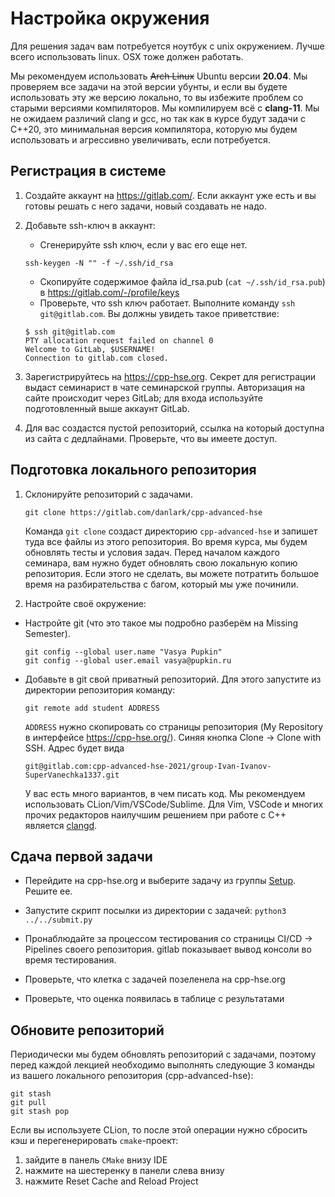 # Настройка окружения

Для решения задач вам потребуется ноутбук с unix окружением. Лучше всего использовать linux.
OSX тоже должен работать.

Мы рекомендуем использовать ~~Arch Linux~~ Ubuntu версии **20.04**. Мы проверяем
все задачи на этой версии убунты, и если вы будете использовать эту же версию
локально, то вы избежите проблем со старыми версиями компиляторов. Мы компилируем
всё с **clang-11**. Мы не ожидаем различий clang и gcc, но так как в курсе
будут задачи с С++20, это минимальная версия компилятора, которую мы будем
использовать и агрессивно увеличивать, если потребуется.

## Регистрация в системе

1. Создайте аккаунт на https://gitlab.com/. Если аккаунт уже есть и вы готовы решать с него задачи, новый создавать не надо.
1. Добавьте ssh-ключ в аккаунт:
    * Сгенерируйте ssh ключ, если у вас его еще нет.
     ```
     ssh-keygen -N "" -f ~/.ssh/id_rsa
     ```
    * Скопируйте содержимое файла id_rsa.pub (`cat ~/.ssh/id_rsa.pub`) в https://gitlab.com/-/profile/keys
    * Проверьте, что ssh ключ работает. Выполните команду `ssh git@gitlab.com`. Вы должны увидеть такое приветствие:
     ```
     $ ssh git@gitlab.com
     PTY allocation request failed on channel 0
     Welcome to GitLab, $USERNAME!
     Connection to gitlab.com closed.
     ```

1. Зарегистрируйтесь на https://cpp-hse.org. Секрет для регистрации выдаст семинарист в чате семинарской группы. Авторизация на сайте происходит через GitLab; для входа используйте подготовленный выше аккаунт GitLab.

1. Для вас создастся пустой репозиторий, ссылка на который доступна из сайта с дедлайнами. Проверьте, что вы имеете доступ.

## Подготовка локального репозитория

1. Склонируйте репозиторий с задачами.
   ```
   git clone https://gitlab.com/danlark/cpp-advanced-hse
   ```

   Команда `git clone` создаст директорию `cpp-advanced-hse` и запишет туда все файлы из этого репозитория.
   Во время курса, мы будем обновлять тесты и условия задач. Перед началом каждого семинара, вам нужно
   будет обновлять свою локальную копию репозитория. Если этого не сделать, вы можете потратить
   большое время на разбирательства с багом, который мы уже починили.

2. Настройте своё окружение:

 - Настройте git (что это такое мы подробно разберём на Missing Semester).
   ```
   git config --global user.name "Vasya Pupkin"
   git config --global user.email vasya@pupkin.ru
   ```

 - Добавьте в git свой приватный репозиторий. Для этого запустите из директории репозитория команду:

   ```
   git remote add student ADDRESS
   ```

   `ADDRESS` нужно скопировать со страницы репозитория (My Repository в интерфейсе https://cpp-hse.org/). Синяя кнопка Clone -> Clone with SSH.
   Адрес будет вида
   ```
   git@gitlab.com:cpp-advanced-hse-2021/group-Ivan-Ivanov-SuperVanechka1337.git
   ```
   У вас есть много вариантов, в чем писать код. Мы рекомендуем использовать CLion/Vim/VSCode/Sublime.
   Для Vim, VSCode и многих прочих редакторов наилучшим решением при работе с C++ является [clangd](https://clangd.llvm.org/).
   
## Сдача первой задачи
 - Перейдите на cpp-hse.org и выберите задачу из группы [Setup](https://cpp-hse.org/#Setup). Решите ее.

 - Запустите скрипт посылки из директории с задачей: `python3 ../../submit.py`

 - Пронаблюдайте за процессом тестирования со страницы CI/CD -> Pipelines своего репозитория. gitlab показывает вывод консоли во время тестирования.

 - Проверьте, что клетка с задачей позеленела на cpp-hse.org

 - Проверьте, что оценка появилась в таблице с результатами

## Обновите репозиторий
Периодически мы будем обновлять репозиторий с задачами, поэтому перед каждой лекцией необходимо выполнять
   следующие 3 команды из вашего локального репозитория (cpp-advanced-hse):

   ```
   git stash
   git pull
   git stash pop
   ```

Если вы используете CLion, то после этой операции нужно сбросить кэш и перегенерировать `cmake`-проект: 

1) зайдите в панель `CMake` внизу IDE
2) нажмите на шестеренку в панели слева внизу
3) нажмите Reset Cache and Reload Project
